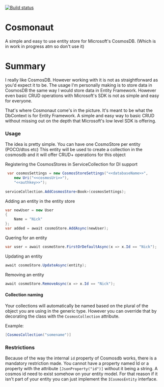 [![Build status](https://ci.appveyor.com/api/projects/status/au32jna62iue4wut?svg=true)](https://ci.appveyor.com/project/Elfocrash/cosmonaut)

# Cosmonaut
A simple and easy to use entity store for Microsoft's CosmosDB. (Which is in work in progress atm so don't use it)

# Summary
I really like CosmosDB. However working with it is not as straightforward as you'd expect it to be. 
The usage I'm personally making is to store data in CosmosDB the same way I would store data in Entity Framework.
However even basic CRUD operations with Microsoft's SDK is not as simple and easy for everyone.

That's where Cosmonaut come's in the picture. It's meant to be what the DbContext is for Entity Framework.
A simple and easy way to basic CRUD without missing out on the depth that Microsoft's low level SDK is offering.

### Usage 
The idea is pretty simple. You can have one CosmoStore per entity (POCO/dtos etc)
This entity will be used to create a collection in the cosmosdb and it will offer CRUD+ operations for this object

Registering the CosmosStores in ServiceCollection for DI support
```csharp
 var cosmosSettings = new CosmosStoreSettings("<<databaseName>>", 
    new Uri("<<cosmosUri>>"), 
    "<<authkey>>");
                
serviceCollection.AddCosmosStore<Book>(cosmosSettings);
```

Adding an entity in the entity store
```csharp
var newUser = new User
{
    Name = "Nick"
};
var added = await cosmoStore.AddAsync(newUser);
```

Quering for an entity
```csharp
var user = await cosmoStore.FirstOrDefaultAsync(x => x.Id == "Nick");
```

Updating an entity
```csharp
await cosmoStore.UpdateAsync(entity);
```

Removing an entity
```csharp
await cosmoStore.RemoveAsync(x => x.Id == "Nick");
```

#### Collection naming
Your collections will automatically be named based on the plural of the object you are using in the generic type.
However you can override that by decorating the class with the `CosmosCollection` attribute.

Example:
```csharp
[CosmosCollection("somename")]
```

### Restrictions
Because of the way the internal `id` property of Cosmosdb works, there is a mandatory restriction made.
You cannot have a property named Id or a property with the attribute `[JsonProperty("id")]` without it being a string.
A cosmos id need to exist somehow on your entity model. For that reason if it isn't part of your entity you can just implement the `ICosmosEntity` interface.
